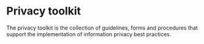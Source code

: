 # Privacy toolkit 

The privacy toolkit is the collection of guidelines, forms and procedures that support the implementation of information privacy best practices.


